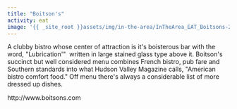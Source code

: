 ```yaml
---
title: "Boitson's"
activity: eat
image: '{{ _site_root }}assets/img/in-the-area/InTheArea_EAT_Boitsons-20140820164756.jpg'
---
```

<p>A clubby bistro&nbsp;whose center of attraction is it's boisterous bar&nbsp;with the word, "Lubrication'" &nbsp;written in large stained glass type above&nbsp;it.&nbsp;Boitson's succinct but well considered&nbsp;menu combines&nbsp;French bistro, pub fare&nbsp;and Southern standards into what Hudson Valley Magazine calls,&nbsp;"American bistro comfort food." Off menu&nbsp;there's always a considerable list&nbsp;of more dressed up&nbsp;dishes.</p><p>http://www.boitsons.com</p>